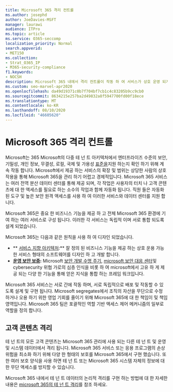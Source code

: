 ```yaml
---
title: Microsoft 365 격리 컨트롤
ms.author: josephd
author: JoeDavies-MSFT
manager: laurawi
audience: ITPro
ms.topic: article
ms.service: O365-seccomp
localization_priority: Normal
search.appverid:
- MET150
ms.collection:
- Strat_O365_IP
- M365-security-compliance
f1.keywords:
- NOCSH
description: Microsoft 365 내에서 격리 컨트롤이 작동 하 여 서비스가 상호 운영 되거나 필요에 따라 자율적으로 남을 수 있도록 하는 방법을 알아봅니다.
ms.custom: seo-marvel-apr2020
ms.openlocfilehash: da49d19371c0b7f704bf7cb1c4c83205b9cc9cb0
ms.sourcegitcommit: 8634215e257ba2d49832a8f5947700fd00f18ece
ms.translationtype: MT
ms.contentlocale: ko-KR
ms.lasthandoff: 08/10/2020
ms.locfileid: "46605620"
---
```

# <a name="microsoft-365-isolation-controls"></a>Microsoft 365 격리 컨트롤 

Microsoft는 365 Microsoft의 다중 테 넌 트 아키텍처에서 엔터프라이즈 수준의 보안, 기밀성, 개인 정보, 무결성, 로컬, 국제 및 가용성 [표준을](https://www.microsoft.com/TrustCenter/Compliance?service=Office#Icons)지원 하는지 확인 하기 위해 계속 작동 합니다. Microsoft에서 제공 하는 서비스의 확장 및 범위는 상당한 사람의 상호 작용을 통해 Microsoft 365을 관리 하기 어렵고 경제적입니다. Microsoft 365 서비스는 여러 전역 분산 데이터 센터를 통해 제공 되며, 각 작업은 사용자의 터치 나 고객 콘텐츠에 대 한 액세스를 필요로 하는 소수의 작업과 함께 자동화 됩니다. 직원 들은 자동화 된 도구 및 높은 보안 원격 액세스를 사용 하 여 이러한 서비스와 데이터 센터를 지원 합니다. 

Microsoft 365은 중요 한 비즈니스 기능을 제공 하 고 전체 Microsoft 365 환경에 기여 하는 여러 서비스로 구성 됩니다. 이러한 각 서비스는 독립적 이며 서로 통합 되도록 설계 되었습니다.

Microsoft 365는 다음과 같은 원칙을 사용 하 여 디자인 되었습니다.

 - ** [서비스 지향 아키텍처](https://docs.microsoft.com/previous-versions/aa480021(v=msdn.10)):** 잘 정의 된 비즈니스 기능을 제공 하는 상호 운용 가능한 서비스 형태의 소프트웨어를 디자인 하 고 개발 합니다.
 - **[운영 보안 보증](https://www.microsoft.com/download/details.aspx?id=40872):** Microsoft [보안 개발 수명 주기](https://www.microsoft.com/sdl/default.aspx), [microsoft 보안 대응 센터](https://technet.microsoft.com/library/dn440717.aspx)및 cybersecurity 위협 가로의 심층 인식을 비롯 하 여 microsoft에서 고유 하 게 제공 되는 다양 한 기능을 통해 얻은 지식을 통합 하는 프레임 워크입니다.

Microsoft 365 서비스는 서로 간에 작동 하며, 서로 독립적으로 배포 및 작동할 수 있도록 설계 및 구현 됩니다. Microsoft segregates에서 조직의 자산을 무단으로 수정 하거나 오용 하기 위한 영업 기회를 줄이기 위해 Microsoft 365에 대 한 책임이 및 책임 영역입니다. Microsoft 365 팀은 포괄적인 역할 기반 액세스 제어 메커니즘의 일부로 역할을 정의 합니다.

## <a name="customer-content-isolation"></a>고객 콘텐츠 격리

테 넌 트의 모든 고객 콘텐츠는 Microsoft 365 관리에 사용 되는 다른 테 넌 트 및 운영 및 시스템 데이터에서 격리 됩니다. Microsoft 365 서비스 또는 응용 프로그램의 손상 위험을 최소화 하기 위해 다양 한 형태의 보호를 Microsoft 365에서 구현 했습니다. 또한 여러 보호 양식을 사용 하면 테 넌 트 또는 Microsoft 365 시스템 자체의 정보에 대 한 무단 액세스를 방지할 수 있습니다.

Microsoft 365 내에서 테 넌 트 데이터의 논리적 격리를 구현 하는 방법에 대 한 자세한 내용은 [microsoft 365의 테 넌 트 격리](office-365-tenant-isolation-overview.md)를 참조 하세요.
